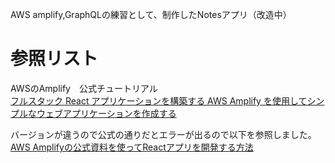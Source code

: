 AWS amplify,GraphQLの練習として、制作したNotesアプリ（改造中）

# 参照リスト
AWSのAmplify　公式チュートリアル    
[フルスタック React アプリケーションを構築する
AWS Amplify を使用してシンプルなウェブアプリケーションを作成する](https://aws.amazon.com/jp/getting-started/hands-on/build-react-app-amplify-graphql/module-five/?e=gs2020&p=build-a-react-app-four)

バージョンが違うので公式の通りだとエラーが出るので以下を参照しました。     
[AWS Amplifyの公式資料を使ってReactアプリを開発する方法](https://qiita.com/t38miwa/items/41fae07dc1c01486b40a)

